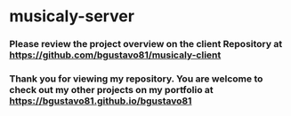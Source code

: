 # musicaly-server

### Please review the project overview on the client Repository at https://github.com/bgustavo81/musicaly-client

### Thank you for viewing my repository. You are welcome to check out my other projects on my portfolio at https://bgustavo81.github.io/bgustavo81
